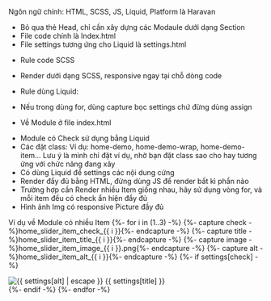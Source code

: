 Ngôn ngữ chính: HTML, SCSS, JS, Liquid, Platform là Haravan
- Bỏ qua thẻ Head, chỉ cần xây dựng các Modaule dưới dạng Section
- File code chính là Index.html
- File settings tương ứng cho Liquid là settings.html

* Rule code SCSS
- Render dưới dạng SCSS, responsive ngay tại chỗ dòng code

* Rule dùng Liquid:
- Nếu trong dùng for, dùng capture bọc settings chứ đừng dùng assign

* Về Module ở file index.html
- Module có Check sử dụng bằng Liquid
- Các đặt class: Ví dụ: home-demo, home-demo-wrap, home-demo-item... Lưu ý là mình chỉ đặt ví dụ, nhờ bạn đặt class sao cho hay tương ứng với chức năng đang xây
- Có dùng Liquid để settings các nội dung cứng
- Render đầy đủ bằng HTML, đừng dùng JS để render bất kì phần nào
- Trường hợp cần Render nhiều Item giống nhau, hãy sử dụng vòng for, và mỗi item đều có check ẩn hiện đầy đủ
- Hình ảnh Img có responsive Picture đầy đủ

Ví dụ về Module có nhiều Item
{%- for i in (1..3) -%}
	{%- capture check -%}home_slider_item_check_{{ i }}{%- endcapture -%}
	{%- capture title -%}home_slider_item_title_{{ i }}{%- endcapture -%}
 	{%- capture image -%}home_slider_item_image_{{ i }}.png{%- endcapture -%}
  	{%- capture alt -%}home_slider_item_alt_{{ i }}{%- endcapture -%}
	{%- if settings[check] -%}
	<div class="home-demo">
 		<img src="{{ image | asset_url }}" alt="{{ settings[alt] | escape }}"/>
 		<span>{{ settings[title] }}</span>
   	</div>
	{%- endif -%}
{%- endfor -%}
